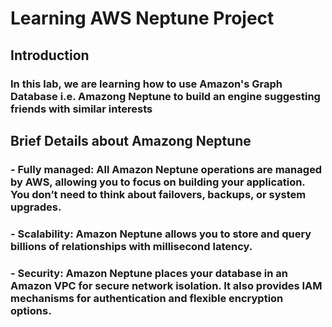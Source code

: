 # Learning AWS Neptune Project

## Introduction

### In this lab, we are learning how to use Amazon's Graph Database i.e. Amazong Neptune to build an engine suggesting friends with similar interests

## Brief Details about Amazong Neptune
### - Fully managed: All Amazon Neptune operations are managed by AWS, allowing you to focus on building your application. You don’t need to think about failovers, backups, or system upgrades.
### - Scalability: Amazon Neptune allows you to store and query billions of relationships with millisecond latency.
### - Security: Amazon Neptune places your database in an Amazon VPC for secure network isolation. It also provides IAM mechanisms for authentication and flexible encryption options.
